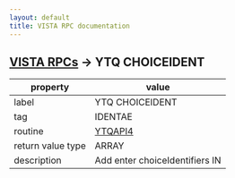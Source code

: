 ```yaml
---
layout: default
title: VISTA RPC documentation
---
```




## [VISTA RPCs](TableOfContent.md) &#8594; YTQ CHOICEIDENT 

 property | value 
--- | --- 
 label | YTQ CHOICEIDENT
 tag | IDENTAE
 routine | [YTQAPI4](http://code.osehra.org/dox/Routine_YTQAPI4_source.html)
 return value type | ARRAY
 description | Add enter choiceIdentifiers IN